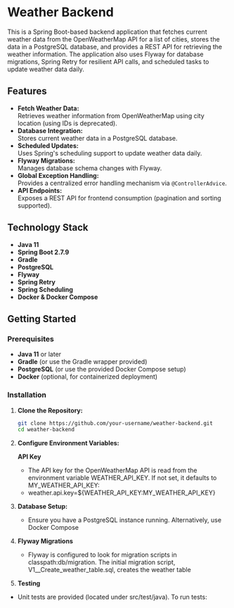 # Weather Backend

This is a Spring Boot-based backend application that fetches current weather data from the OpenWeatherMap API for a list
of cities, stores the data in a PostgreSQL database, and provides a REST API for retrieving the weather information. The
application also uses Flyway for database migrations, Spring Retry for resilient API calls, and scheduled tasks to
update weather data daily.


## Features

- **Fetch Weather Data:**  
  Retrieves weather information from OpenWeatherMap using city location (using IDs is deprecated).
- **Database Integration:**  
  Stores current weather data in a PostgreSQL database.
- **Scheduled Updates:**  
  Uses Spring's scheduling support to update weather data daily.
- **Flyway Migrations:**  
  Manages database schema changes with Flyway.
- **Global Exception Handling:**  
  Provides a centralized error handling mechanism via `@ControllerAdvice`.
- **API Endpoints:**  
  Exposes a REST API for frontend consumption (pagination and sorting supported).

## Technology Stack

- **Java 11**
- **Spring Boot 2.7.9**
- **Gradle**
- **PostgreSQL**
- **Flyway**
- **Spring Retry**
- **Spring Scheduling**
- **Docker & Docker Compose**

## Getting Started

### Prerequisites

- **Java 11** or later
- **Gradle** (or use the Gradle wrapper provided)
- **PostgreSQL** (or use the provided Docker Compose setup)
- **Docker** (optional, for containerized deployment)

### Installation

1. **Clone the Repository:**

   ```bash
   git clone https://github.com/your-username/weather-backend.git
   cd weather-backend
2. **Configure Environment Variables:**

   **API Key**
    - The API key for the OpenWeatherMap API is read from the environment variable WEATHER_API_KEY. If not set, it
      defaults to MY_WEATHER_API_KEY:
    - weather.api.key=${WEATHER_API_KEY:MY_WEATHER_API_KEY}

3. **Database Setup:**

   - Ensure you have a PostgreSQL instance running. Alternatively, use Docker Compose

4. **Flyway Migrations**

   - Flyway is configured to look for migration scripts in classpath:db/migration. The initial migration script,
     V1__Create_weather_table.sql, creates the weather table

5. **Testing**

- Unit tests are provided (located under src/test/java). To run tests:
